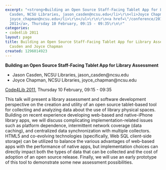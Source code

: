 ```yaml
---
excerpt: "<strong>Building an Open Source Staff-Facing Tablet App for Library Assessment</strong>\r\n\r\n<ul>\r\n<li>Jason
  Casden, NCSU Libraries, jason_casden@ncsu.edu</li>\r\n<li>Joyce Chapman, NCSU Libraries,
  joyce_chapman@ncsu.edu</li>\r\n</ul>\r\n\r\n<a href=\"/conference/2011/schedule\">Code4Lib
  2011</a>, Thursday 10 February, 09:15 - 09:35\r\n\r"
categories:
- code4lib 2011
layout: page
title: Building an Open Source Staff-Facing Tablet App for Library Assessment - Jason
  Casden and Joyce Chapman
created: 1296014923
---
```

<strong>Building an Open Source Staff-Facing Tablet App for Library Assessment</strong>

<ul>
<li>Jason Casden, NCSU Libraries, jason_casden@ncsu.edu</li>
<li>Joyce Chapman, NCSU Libraries, joyce_chapman@ncsu.edu</li>
</ul>

<a href="/conference/2011/schedule">Code4Lib 2011</a>, Thursday 10 February, 09:15 - 09:35

This talk will present a library assessment and software development perspective on the creation and utility of an open source tablet-based tool for collecting and analyzing data about the use of library physical spaces. Building on recent experience developing web-based and native-iPhone library apps, we will discuss complicating implementation-related issues such as platform dependence, intermittent network coverage (data caching), and centralized data synchronization with multiple collectors. HTML5 and co-evolving technologies (specifically, Web SQL client-side storage) can be utilized to balance the various advantages of web-based apps with the performance of native apps, but implementation choices can directly impact both the types of data that can be collected and the cost of adoption of an open source release. Finally, we will use an early prototype of this tool to demonstrate some new assessment possibilities.
